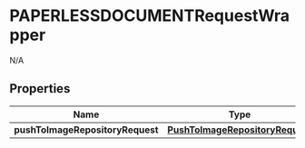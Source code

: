 

# PAPERLESSDOCUMENTRequestWrapper

N/A  

## Properties

| Name | Type | Description | Notes |
|------------ | ------------- | ------------- | -------------|
|**pushToImageRepositoryRequest** | [**PushToImageRepositoryRequest**](PushToImageRepositoryRequest.md) |  |  |



